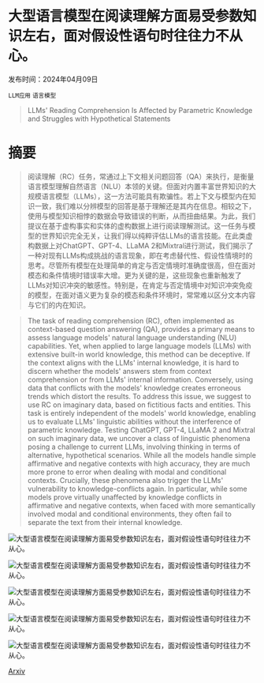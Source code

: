 # 大型语言模型在阅读理解方面易受参数知识左右，面对假设性语句时往往力不从心。

发布时间：2024年04月09日

`LLM应用` `语言模型`

> LLMs' Reading Comprehension Is Affected by Parametric Knowledge and Struggles with Hypothetical Statements

# 摘要

> 阅读理解（RC）任务，常通过上下文相关问题回答（QA）来执行，是衡量语言模型理解自然语言（NLU）本领的关键。但面对内置丰富世界知识的大规模语言模型（LLMs），这一方法可能具有欺骗性。若上下文与模型内在知识一致，我们难以分辨模型的回答是基于理解还是其内在信息。相较之下，使用与模型知识相悖的数据会导致错误的判断，从而扭曲结果。为此，我们提议在基于虚构事实和实体的虚构数据上进行阅读理解测试。这一任务与模型的世界知识完全无关，让我们得以纯粹评估LLMs的语言技能。在此类虚构数据上对ChatGPT、GPT-4、LLaMA 2和Mixtral进行测试，我们揭示了一种对现有LLMs构成挑战的语言现象，即在考虑替代性、假设性情境时的思考。尽管所有模型在处理简单的肯定与否定情境时准确度很高，但在面对模态和条件情境时错误率大增。更为关键的是，这些现象也重新触发了LLMs对知识冲突的敏感性。特别是，在肯定与否定情境中对知识冲突免疫的模型，在面对语义更为复杂的模态和条件环境时，常常难以区分文本内容与它们的内在知识。

> The task of reading comprehension (RC), often implemented as context-based question answering (QA), provides a primary means to assess language models' natural language understanding (NLU) capabilities. Yet, when applied to large language models (LLMs) with extensive built-in world knowledge, this method can be deceptive. If the context aligns with the LLMs' internal knowledge, it is hard to discern whether the models' answers stem from context comprehension or from LLMs' internal information. Conversely, using data that conflicts with the models' knowledge creates erroneous trends which distort the results. To address this issue, we suggest to use RC on imaginary data, based on fictitious facts and entities. This task is entirely independent of the models' world knowledge, enabling us to evaluate LLMs' linguistic abilities without the interference of parametric knowledge. Testing ChatGPT, GPT-4, LLaMA 2 and Mixtral on such imaginary data, we uncover a class of linguistic phenomena posing a challenge to current LLMs, involving thinking in terms of alternative, hypothetical scenarios. While all the models handle simple affirmative and negative contexts with high accuracy, they are much more prone to error when dealing with modal and conditional contexts. Crucially, these phenomena also trigger the LLMs' vulnerability to knowledge-conflicts again. In particular, while some models prove virtually unaffected by knowledge conflicts in affirmative and negative contexts, when faced with more semantically involved modal and conditional environments, they often fail to separate the text from their internal knowledge.

![大型语言模型在阅读理解方面易受参数知识左右，面对假设性语句时往往力不从心。](../../../paper_images/2404.06283/TACL_image1.png)

![大型语言模型在阅读理解方面易受参数知识左右，面对假设性语句时往往力不从心。](../../../paper_images/2404.06283/x1.png)

![大型语言模型在阅读理解方面易受参数知识左右，面对假设性语句时往往力不从心。](../../../paper_images/2404.06283/x2.png)

![大型语言模型在阅读理解方面易受参数知识左右，面对假设性语句时往往力不从心。](../../../paper_images/2404.06283/everything.png)

![大型语言模型在阅读理解方面易受参数知识左右，面对假设性语句时往往力不从心。](../../../paper_images/2404.06283/x3.png)

[Arxiv](https://arxiv.org/abs/2404.06283)